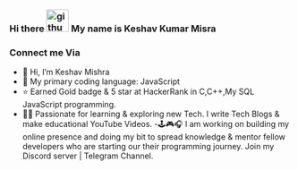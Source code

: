 ### Hi there <img src='https://github.com/TheDudeThatCode/TheDudeThatCode/blob/master/Assets/Hi.gif' alt='github' height='40'>  My name is Keshav Kumar Misra

### Connect me Via




- 👋 Hi, I’m Keshav Mishra
- 👀 My primary coding language: JavaScript
- ⭐ Earned Gold badge & 5 star at HackerRank in C,C++,My SQL JavaScript programming.
 - 👨‍💻 Passionate for learning & exploring new Tech. I write Tech Blogs & make educational YouTube Videos.
 -🕹🎮🎧 I am working on building my online presence and doing my bit to spread knowledge & mentor fellow developers who are starting our their programming journey.
   Join my Discord server | Telegram Channel.
